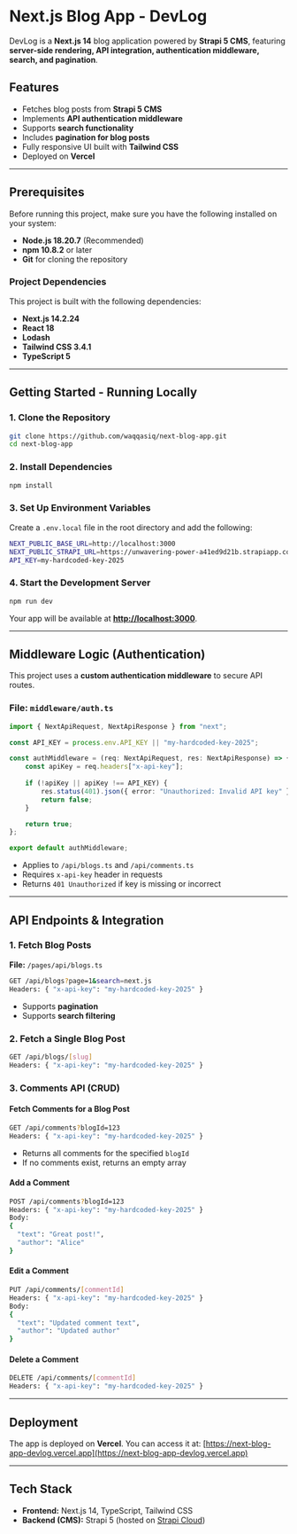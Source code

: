 # Next.js Blog App - DevLog

DevLog is a **Next.js 14** blog application powered by **Strapi 5 CMS**, featuring **server-side rendering, API integration, authentication middleware, search, and pagination**.

## Features
- Fetches blog posts from **Strapi 5 CMS**
- Implements **API authentication middleware**
- Supports **search functionality**
- Includes **pagination for blog posts**
- Fully responsive UI built with **Tailwind CSS**
- Deployed on **Vercel**

---

## Prerequisites
Before running this project, make sure you have the following installed on your system:

- **Node.js 18.20.7** (Recommended)
- **npm 10.8.2** or later
- **Git** for cloning the repository

### Project Dependencies
This project is built with the following dependencies:
- **Next.js 14.2.24**
- **React 18**
- **Lodash**
- **Tailwind CSS 3.4.1**
- **TypeScript 5**

---

## Getting Started - Running Locally
### 1. Clone the Repository
```sh
git clone https://github.com/waqqasiq/next-blog-app.git
cd next-blog-app
```

### 2. Install Dependencies
```sh
npm install
```

### 3. Set Up Environment Variables
Create a `.env.local` file in the root directory and add the following:
```sh
NEXT_PUBLIC_BASE_URL=http://localhost:3000
NEXT_PUBLIC_STRAPI_URL=https://unwavering-power-a41ed9d21b.strapiapp.com
API_KEY=my-hardcoded-key-2025
```

### 4. Start the Development Server
```sh
npm run dev
```
Your app will be available at **[http://localhost:3000](http://localhost:3000)**.

---

## Middleware Logic (Authentication)
This project uses a **custom authentication middleware** to secure API routes.

### File: `middleware/auth.ts`
```ts
import { NextApiRequest, NextApiResponse } from "next";

const API_KEY = process.env.API_KEY || "my-hardcoded-key-2025";

const authMiddleware = (req: NextApiRequest, res: NextApiResponse) => {
    const apiKey = req.headers["x-api-key"];
    
    if (!apiKey || apiKey !== API_KEY) {
        res.status(401).json({ error: "Unauthorized: Invalid API key" });
        return false;
    }

    return true;
};

export default authMiddleware;
```
- Applies to `/api/blogs.ts` and `/api/comments.ts`
- Requires `x-api-key` header in requests
- Returns `401 Unauthorized` if key is missing or incorrect

---

## API Endpoints & Integration
### 1. Fetch Blog Posts
**File:** `/pages/api/blogs.ts`
```sh
GET /api/blogs?page=1&search=next.js
Headers: { "x-api-key": "my-hardcoded-key-2025" }
```
- Supports **pagination**
- Supports **search filtering**

### 2. Fetch a Single Blog Post
```sh
GET /api/blogs/[slug]
Headers: { "x-api-key": "my-hardcoded-key-2025" }
```

### 3. Comments API (CRUD)
#### Fetch Comments for a Blog Post
```sh
GET /api/comments?blogId=123
Headers: { "x-api-key": "my-hardcoded-key-2025" }
```
- Returns all comments for the specified `blogId`
- If no comments exist, returns an empty array

#### Add a Comment
```sh
POST /api/comments?blogId=123
Headers: { "x-api-key": "my-hardcoded-key-2025" }
Body:
{
  "text": "Great post!",
  "author": "Alice"
}
```

#### Edit a Comment
```sh
PUT /api/comments/[commentId]
Headers: { "x-api-key": "my-hardcoded-key-2025" }
Body:
{
  "text": "Updated comment text",
  "author": "Updated author"
}
```

#### Delete a Comment
```sh
DELETE /api/comments/[commentId]
Headers: { "x-api-key": "my-hardcoded-key-2025" }
```

---

## Deployment
The app is deployed on **Vercel**. You can access it at:
[https://next-blog-app-devlog.vercel.app](https://next-blog-app-devlog.vercel.app)

---

## Tech Stack
- **Frontend:** Next.js 14, TypeScript, Tailwind CSS
- **Backend (CMS):** Strapi 5 (hosted on [Strapi Cloud](https://unwavering-power-a41ed9d21b.strapiapp.com))
